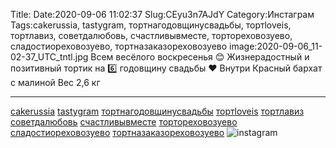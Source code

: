 Title:
Date:2020-09-06 11:02:37
Slug:CEyu3n7AJdY
Category:Инстаграм
Tags:cakerussia, tastygram, тортнагодовщинусвадьбы, тортloveis, тортлавиз, советдалюбовь, счастливывместе, тортореховозуево, сладостиореховозуево, тортназаказореховозуево
image:2020-09-06_11-02-37_UTC_tntl.jpg
Всем весёлого воскресенья 😊
Жизнерадостный и позитивный тортик на 6️⃣ годовщину свадьбы ❤
Внутри Красный бархат с малиной 
Вес 2,6 кг
________________________
[cakerussia]({tag}cakerussia) [tastygram]({tag}tastygram) [тортнагодовщинусвадьбы]({tag}тортнагодовщинусвадьбы) [тортloveis]({tag}тортloveis) [тортлавиз]({tag}тортлавиз) [советдалюбовь]({tag}советдалюбовь) [счастливывместе]({tag}счастливывместе) [тортореховозуево]({tag}тортореховозуево) [сладостиореховозуево]({tag}сладостиореховозуево) [тортназаказореховозуево]({tag}тортназаказореховозуево)
![instagram]({attach}images/2020-09-06_11-02-37_UTC.jpg)
